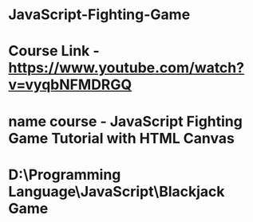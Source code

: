 # JavaScript-Fighting-Game

# Course Link - https://www.youtube.com/watch?v=vyqbNFMDRGQ

# name course - JavaScript Fighting Game Tutorial with HTML Canvas

# D:\Programming Language\JavaScript\Blackjack Game